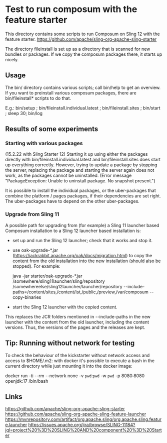 # Test to run composum with the feature starter

This directory contains some scripts to run Composum on Sling 12 with the feature starter.
https://github.com/apache/sling-org-apache-sling-starter

The directory fileinstall is set up as a directory that is scanned for new bundles or
packages. If we copy the composum packages there, it starts up nicely.

## Usage

The bin/ directory contains various scripts; call bin/help to get an overview.
If you want to preinstall various composum packages, there are bin/fileinstall* scripts to do that.

E.g.:
bin/setup ; bin/fileinstall.individual.latest ; bin/fileinstall.sites ; bin/start ; sleep 30; bin/log

## Results of some experiments

### Starting with various packages

(15.2.22 with Sling Starter 12)
Starting it up using either the packages directly with bin/fileinstall.individual.latest and bin/fileinstall.sites does
start up everything correctly. However, trying to update a package by stopping the server, replacing the package and
starting the server again does not work, as the packages cannot be uninstalled.
(Error message "PackageException: Unable to uninstall package. No snapshot present.")

It is possible to install the individual packages, or the uber-packages that combine the platform / pages packages, if their
dependencies are set right. The uber-packages have to depend on the other uber-packages.

### Upgrade from Sling 11

A possible path for upgrading from (for example) a Sling 11 launcher based Composum installation to a Sling 12 launcher
based installation is:
- set up and run the Sling 12 launcher; check that it works and stop it.
- use oak-upgrade-*.jar (https://jackrabbit.apache.org/oak/docs/migration.html) to copy the content from the old installation
into the new installation (should also be stopped). For example:

    java -jar starter/oak-upgrade-*.jar /somewhere/sling11launcher/sling/repository /somewhereelse/sling12launcher/launcher/repository --include-paths=/content/sites,/content/ist,/public,/preview,/var/composum --copy-binaries

- start the Sling 12 launcher with the copied content.

This replaces the JCR folders mentioned in --include-paths in the new launcher with the content from the old launcher, including the content versions.
Thus, the versions of the pages and the releases are kept.

## Tip: Running without network for testing

To check the behaviour of the kickstarter without network access and access to $HOME/.m2: with docker it's
possible to execute a bash in the current directory while just mounting it into the docker image:

docker run -ti --rm --network none -v `pwd`:`pwd` -w `pwd` -p 8080:8080 openjdk:17 /bin/bash

## Links
https://github.com/apache/sling-org-apache-sling-starter
https://github.com/apache/sling-org-apache-sling-feature-launcher
https://mvnrepository.com/artifact/org.apache.sling/org.apache.sling.feature.launcher
https://issues.apache.org/jira/browse/SLING-11184?jql=project%20%3D%20SLING%20AND%20component%20%3D%20Starter

